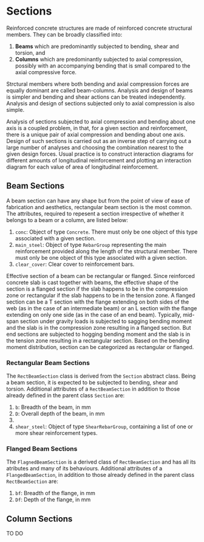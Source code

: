 # Sections
Reinforced concrete structures are made of reinforced concrete structural members. They can be broadly classified into:

1. **Beams** which are predominantly subjected to bending, shear and torsion, and
2. **Columns** which are predominantly subjected to axial compression, possibly with an accompanying bending that is small compared to the axial compressive force.

Strctural members where both bending and axial compression forces are equally dominant are called beam-columns. Analysis and design of beams is simpler and bending and shear actions can be treated independently. Analysis and design of sections subjected only to axial compression is also simple.

Analysis of sections subjected to axial compression and bending about one axis is a coupled problem, in that, for a given section and reinforcement, there is a unique pair of axial compression and bending about one axis. Design of such sections is carried out as an inverse step of carrying out a large number of analyses and choosing the combination nearest to the given design forces. Usual practice is to construct interaction diagrams for different amounts of longitudinal reinforcement and plotting an interaction diagram for each value of area of longitudinal reinforcement.

## Beam Sections
A beam section can have any shape but from the point of view of ease of fabrication and aesthetics, rectangular beam section is the most common. The attributes, required to repesent a section irrespective of whether it belongs to a beam or a column, are listed below:

1. `conc`: Object of type `Concrete`. There must only be one object of this type associated with a given section.
2. `main_steel`: Object of type `RebarGroup` representing the main reinforcement provided along the length of the structural member. There must only be one object of this type associated with a given section.
3. `clear_cover`: Clear cover to reinforcement bars. 

Effective section of a beam can be rectangular or flanged. Since reinforced concrete slab is cast together with beams, the effective shape of the section is a flanged section if the slab happens to be in the compression zone or rectangular if the slab happens to be in the tension zone. A flanged section can be a T section with the flange extending on both sides of the web (as in the case of an intermediate beam) or an L section with the flange extending on only one side (as in the case of an end beam). Typically, mid-span section under gravity loads is subjected to sagging bending moment and the slab is in the compression zone resulting in a flanged section. But end sections are subjected to hogging bending moment and the slab is in the tension zone resulting in a rectangular section. Based on the bending moment distribution, section can be categorized as rectangular or flanged.

### Rectangular Beam Sections
The `RectBeamSection` class is derived from the `Section` abstract class. Being a beam section, it is expected to be subjected to bending, shear and torsion. Additional attributes of a `RectBeamSection` in addition to those already defined in the parent class `Section` are:
1. `b`: Breadth of the beam, in mm
2. `D`: Overall depth of the beam, in mm
3. 
3. `shear_steel`: Object of type `ShearRebarGroup`, containing a list of one or more shear reinforcement types.


### Flanged Beam Sections
The `FlagnedBeamSection` is a derived class of `RectBeamSection` and has all its atributes and many of its behaviours. Additional attributes of a `FlangedBeamSection`, in addition to those already defined in the parent class `RectBeamSection` are:

1. `bf`: Breadth of the flange, in mm
2. `Df`: Depth of the flange, in mm


## Column Sections
TO DO

